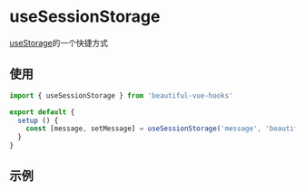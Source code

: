 # useSessionStorage

[useStorage](/useStorage/)的一个快捷方式

## 使用

```javascript
import { useSessionStorage } from 'beautiful-vue-hooks'

export default {
  setup () {
    const [message, setMessage] = useSessionStorage('message', 'beautiful-vue-hooks')
  }
}
```

## 示例

<ClientOnly>
  <use-session-storage-demo />
</ClientOnly>
